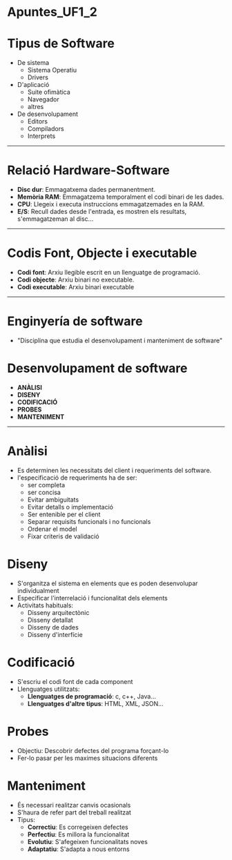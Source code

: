 # Apuntes_UF1_2
# Tipus de Software
- De sistema
    - Sistema Operatiu
    - Drivers
- D'aplicació
    - Suite ofimàtica
    - Navegador
    - altres
- De desenvolupament
    - Editors
    - Compiladors
    - Interprets
---
# Relació Hardware-Software
- **Disc dur**: Emmagatxema dades permanentment.
- **Memòria RAM**: Emmagatzema temporalment el codi binari de les dades.
- **CPU**: Llegeix i executa instruccions emmagatzemades en la RAM.
- **E/S**: Recull dades desde l'entrada, es mostren els resultats, s'emmagatzeman al disc...
---
# Codis Font, Objecte i executable
- **Codi font**: Arxiu llegible escrit en un llenguatge de programació.
- **Codi objecte**: Arxiu binari no executable.
- **Codi executable**: Arxiu binari executable
---
# Enginyería de software
- "Disciplina que estudia el desenvolupament i manteniment de software"

# Desenvolupament de software
- **ANÀLISI**
- **DISENY**
- **CODIFICACIÓ**
- **PROBES**
- **MANTENIMENT**
---
# Anàlisi
- Es determinen les necessitats del client i requeriments del software.
- l'especificació de requeriments ha de ser:
    - ser completa
    - ser concisa
    - Evitar ambiguitats
    - Evitar detalls o implementació
    - Ser entenible per el client
    - Separar requisits funcionals i no funcionals
    - Ordenar el model
    - Fixar criteris de validació
# Diseny
- S'organitza el sistema en elements que es poden desenvolupar individualment
- Especificar l'interrelació i funcionalitat dels elements
- Activitats habituals:
    - Disseny arquitectònic
    - Disseny detallat
    - Disseny de dades
    - Disseny d'interfície
# Codificació
- S'escriu el codi font de cada component
- Llenguatges utilitzats:
    - **Llenguatges de programació**: c, c++, Java...
    - **Llenguatges d'altre tipus**: HTML, XML, JSON...
# Probes
- Objectiu: Descobrir defectes del programa forçant-lo
- Fer-lo pasar per les maximes situacions diferents
# Manteniment
- És necessari realitzar canvis ocasionals
- S'haura de refer part del treball realitzat
- Tipus:
    - **Correctiu**: Es corregeixen defectes
    - **Perfectiu**: Es millora la funcionalitat
    - **Evolutiu**: S'afegeixen funcionalitats noves
    - **Adaptatiu**: S'adapta a nous entorns
